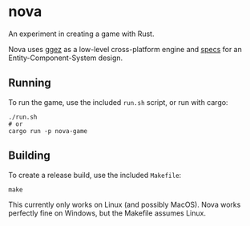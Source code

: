 # nova

An experiment in creating a game with Rust.

Nova uses [ggez][1] as a low-level cross-platform engine and [specs][2] for an
Entity-Component-System design.

## Running

To run the game, use the included `run.sh` script, or run with cargo:

    ./run.sh
    # or
    cargo run -p nova-game

## Building

To create a release build, use the included `Makefile`:

    make

This currently only works on Linux (and possibly MacOS). Nova works perfectly
fine on Windows, but the Makefile assumes Linux.

[1]: https://ggez.rs/
[2]: https://slide-rs.github.io/specs/
